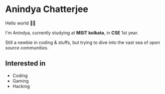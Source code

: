 # Anindya Chatterjee

Hello world 🙋‍♂️

I'm Anindya, currently studying at **MSIT kolkata**, in **CSE** 1st year.

Still a newbie in coding & stuffs, but trying to dive into the vast sea of *open source communities*.

## Interested in

* Coding
* Gaming
* Hacking
